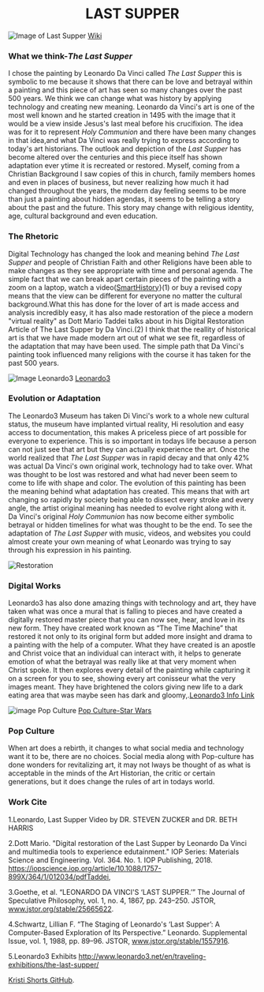 # <center>LAST SUPPER</center>
![Image of Last Supper](https://upload.wikimedia.org/wikipedia/commons/thumb/4/4b/%C3%9Altima_Cena_-_Da_Vinci_5.jpg/1024px-%C3%9Altima_Cena_-_Da_Vinci_5.jpg)
[Wiki](https://upload.wikimedia.org/wikipedia/commons/thumb/4/4b/%C3%9Altima_Cena_-_Da_Vinci_5.jpg/1024px-%C3%9Altima_Cena_-_Da_Vinci_5.jpg)

### What we think-_The Last Supper_
  I chose the painting by Leonardo Da Vinci called _The Last Supper_ this is symbolic to me because it shows that there can be love and betrayal within a painting and this piece of art has seen so many changes over the past 500 years. We think we can change what was history by applying technology and creating new meaning.
 Leonardo da Vinci's art is one of the most well known and he started creation in 1495 with the image that it would be a view inside Jesus's last meal before his crucifixion. The idea was for it  to represent _Holy Communion_ and there have been many changes in that idea,and what Da Vinci was really trying to express according to today's art historians. The outlook and depiction of the _Last Supper_ has become altered over the centuries and this piece itself has shown adaptation ever ytime it is recreated or restored.
 Myself, coming from a Christian Background I saw copies of this in church, family members homes and even in places of business, but never realizing how much it had changed throughout the years, the modern day feeling seems to be more than just a painting about hidden agendas, it seems to be telling a story about the past and the future. This story may change with religious identity, age, cultural background and even education.  

### The Rhetoric
  Digital Technology has changed the look and meaning behind _The Last Supper_ and people of Christian Faith and other Religions have been able to make changes as they see appropriate with time and personal agenda. The simple fact that we can break apart certain pieces of the painting with a zoom on a laptop, watch a video([SmartHistory](https://smarthistory.org/leonardo-last-supper/)}(1) or buy a revised copy means that the view can be different for everyone no matter the cultural background.What this has done for the lover of art is made access and analysis incredibly easy, it has also made restoration of the piece a modern "virtual reality" as Dott Mario Taddei  talks about in his Digital Restoration Article of The Last Supper by Da Vinci.(2) I think that the reallity of historical art is that we have made modern art out of what we see fit, regardless of the adaptation that may have been used. The simple path that Da Vinci's painting took influenced many religions with the course it has taken for the past 500 years. 

![Image Leonardo3](https://www.researchgate.net/publication/325833527/figure/fig1/AS:639040307077122@1529370490809/Last-Supper-multimedia-room-in-the-Leonardo3-museum-piazza-Scala-Milan-Italy.png)
[Leonardo3](https://www.researchgate.net/publication/325833527/figure/fig1/AS:639040307077122@1529370490809/Last-Supper-multimedia-room-in-the-Leonardo3-museum-piazza-Scala-Milan-Italy.png)

### Evolution or Adaptation
   The Leonardo3 Museum has taken Di Vinci's work to a whole new  cultural status, the museum have implanted virtual reality, Hi resolution and easy access to documentation, this makes A priceless piece of art possible for everyone to experience. This is so important in todays life because a person can not just see that art but they can actually experience the art. 
  Once the world realized that _The Last Supper_  was in rapid decay and that only 42% was actual Da Vinci's own original work, technology had to take over. What was thought to be lost was restored and what had never been seem to come to life with shape and color. The evolution of this painting has been the meaning behind what adaptation has created. This means that with art changing so rapidly by society being able to dissect every stroke and every angle, the artist original meaning has needed to evolve right along with it. Da Vinci's original _Holy Communion_ has now become either symbolic betrayal or hidden timelines for what was thought to be the end. To see the adaptation of _The Last Supper_ with music, videos, and websites you could almost create your own meaning of what Leonardo was trying to say through his expression in his painting.
  
 ![Restoration](http://www.leonardo3.net/leonardo/books-Cenacolo/screens390/Leonardo%20Da%20Vinci%20Ultima%20Cena%20Last%20supper%20Leonardo3%20Mario%20Tadddei%200_intro_%20menu%20.jpg)
 ### Digital Works
 Leonardo3 has also done amazing things with technology and art, they have taken what was once a mural that is falling to pieces and have created a digitally restored master piece that you can now see, hear, and love in its new form. They have created work known as “The Time Machine” that restored it not only to its original form but added more insight and drama to a painting with the help of a computer. What they have created is an apostle and Christ voice that an individual can interact with, it helps to generate emotion of what the betrayal was really like at that very moment when Christ spoke. It then explores every detail of the painting while capturing it on a screen for you to see, showing every art conisseur what the very images meant. They have brightened the colors giving new life to a dark eating area that was maybe seen has dark and gloomy,.[Leonardo3 Info Link](http://www.leonardo3.net/LastSupper-info/)
  
![image Pop Culture](https://www.empireonline.com/images/uploaded/last-supper-star-wars.jpg)
[Pop Culture-Star Wars](https://www.empireonline.com/images/uploaded/last-supper-star-wars.jpg)
### Pop Culture
When art does a rebirth, it changes to what social media and technology want it to be, there are no choices. Social media along with
Pop-culture has done wonders for revitalizing art, it may not lways be thought of as what is  acceptable in the minds of the Art Historian, the critic or certain generations, but it does change the rules of art in todays world. 

### Work Cite 
 1.Leonardo, Last Supper Video
 by DR. STEVEN ZUCKER and DR. BETH HARRIS
 
2.Dott Mario. "Digital restoration of the Last Supper by Leonardo Da Vinci and multimedia tools to experience edutainment." IOP   Series: Materials Science and Engineering. Vol. 364. No. 1. IOP Publishing, 2018.
https://iopscience.iop.org/article/10.1088/1757-899X/364/1/012034/pdfTaddei,

3.Goethe, et al. “LEONARDO DA VINCI'S ‘LAST SUPPER.’” The Journal of Speculative Philosophy, vol. 1, no. 4, 1867, pp. 243–250. JSTOR, www.jstor.org/stable/25665622.

4.Schwartz, Lillian F. “The Staging of Leonardo's ‘Last Supper’: A Computer-Based Exploration of Its Perspective.” Leonardo. Supplemental Issue, vol. 1, 1988, pp. 89–96. JSTOR, 
www.jstor.org/stable/1557916.

5.Leonardo3 Exhibits http://www.leonardo3.net/en/traveling-exhibitions/the-last-supper/


 [Kristi Shorts GitHub](https://github.com/KShort).
